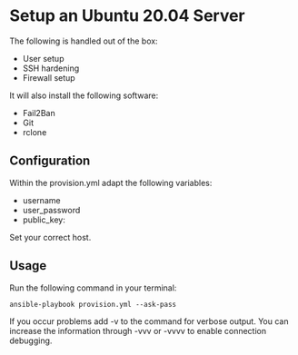 # Setup an Ubuntu 20.04 Server

The following is handled out of the box:
* User setup
* SSH hardening
* Firewall setup

It will also install the following software:
* Fail2Ban
* Git
* rclone

## Configuration

Within the provision.yml adapt the following variables: 
- username
- user_password
- public_key:

Set your correct host.


## Usage

Run the following command in your terminal:

```shell
ansible-playbook provision.yml --ask-pass
```

If you occur problems add -v to the command for verbose output. You can increase the information through -vvv or -vvvv to enable connection debugging.